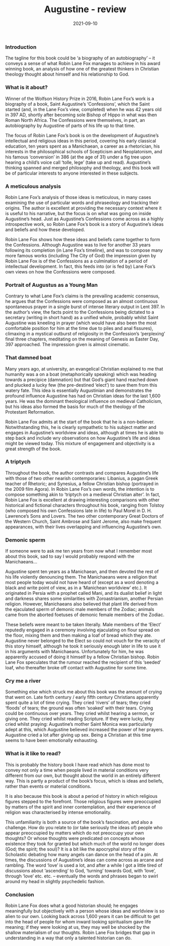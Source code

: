 ﻿---
layout: layouts/bookreview.njk

tags:
  - post
  - review

title: Augustine - review
review_book_main_title: Augustine
review_book_sub_title: Conversions and Confessions
review_book_author: Robin Lane Fox
review_book_image_url: https://dl.airtable.com/.attachments/8c76b843121cfe1f835fbdb82a461c5d/7c9a7b23/0241950759.02._SCL_.jpg
review_publication_date: 2015-11-05
review_publisher: Penguin
review_pages: 672
review_ISBN13: 978-0241950753
review_book_tags:
  - [Africa, Europe]
  - [Ancient]
  - [Cultural]
  - []
review_podcasts:
  - [https://www.listennotes.com/e/2c5743a9019948b999e6c02eedde6c24, History Extra podcast, Wolfson History Prizes Nazi camps and St Augustine]
  - [https://www.listennotes.com/e/eb0f76d1289345d6bd8d726f2bc38607, Start the Week, Augustine Desire Doing good]
shopping_links:
  - [https://www.amazon.co.uk/Augustine-Conversions-Robin-Lane-Fox/dp/0241950759/, Amazon UK, Amazon UK book link]
  - [https://www.amazon.com/Augustine-Conversions-Robin-Lane-Fox/dp/0241950759/, Amazon US, Amazon US book link]
review_author: Andy Salisbury
date: 2021-09-10
review_rating: ★★★★☆
review_summary: '<p>An analysis of how one of the greatest thinkers in Christian theology thought about himself and his relationship to God, Augustine’s ideas spanned and merged philosophy and theology, and this history book will be of particular interests to anyone interested in these subjects.</p><p>A highly talented historian, Robin Lane Fox engages meaningfully but objectively with this person whose ideas and worldview is so alien to our own: tolle, lege!</p>'
---
### Introduction

The tagline for this book could be ‘a biography of an autobiography’ – it conveys a sense of what Robin Lane Fox manages to achieve in his award winning book, an analysis of how one of the greatest thinkers in Christian theology thought about himself and his relationship to God.

### What is it about?

Winner of the Wolfson History Prize in 2016, Robin Lane Fox’s work is a biography of a book, Saint Augustine’s ‘Confessions’, which the Saint started (and, in the Lane Fox’s view, completed) when he was 42 years old in 397 AD, shortly after becoming sole Bishop of Hippo in what was then Roman North Africa. The Confessions were themselves, in part, an autobiography by Augustine of parts of his life up to that time.

The focus of Robin Lane Fox’s book is on the development of Augustine’s intellectual and religious ideas in this period, covering his early classical education, ten years spent as a Manichaean, a career as a rhetorician, his interests in the philosophical schools of Scepticism and Neoplatonism, and his famous ‘conversion’ in 386 (at the age of 31) under a fig tree upon hearing a child’s voice call ‘tolle, lege’ (take up and read). Augustine’s thinking spanned and merged philosophy and theology, and this book will be of particular interests to anyone interested in these subjects.

### A meticulous analysis

Robin Lane Fox’s analysis of those ideas is meticulous, in many cases examining the use of particular words and phraseology and tracking their origins. The author is excellent at providing the necessary context where it is useful to his narrative, but the focus is on what was going on inside Augustine’s head. Just as Augustine’s Confessions come across as a highly introspective work, so Robin Lane Fox’s book is a story of Augustine’s ideas and beliefs and how these developed.

Robin Lane Fox shows how these ideas and beliefs came together to form the Confessions. Although Augustine was to live for another 33 years following its completion (in Lane Fox’s timeline), and was to compose many more famous works (including The City of God) the impression given by Robin Lane Fox is of the Confessions as a culmination of a period of intellectual development. In fact, this feeds into (or is fed by) Lane Fox’s own views on how the Confessions were composed.

### Portrait of Augustus as a Young Man

Contrary to what Lane Fox’s claims is the prevailing academic consensus, he argues that the Confessions were composed as an almost continuous spontaneous prayer in a single burst of intense literary output in Lent 397. In the author’s view, the facts point to the Confessions being dictated to a secretary (writing in short hand) as a unified whole, probably whilst Saint Augustine was kneeling in prayer (which would have also been the most comfortable position for him at the time due to piles and anal fissures), climaxing in a mystical outburst of religiosity in the Confession’s ‘perplexing’ final three chapters, meditating on the meaning of Genesis as Easter Day, 397 approached. The impression given is almost cinematic.

### That damned boat

Many years ago, at university, an evangelical Christian explained to me that humanity was a on a boat (metaphorically speaking) which was heading towards a precipice (damnation) but that God’s giant hand reached down and plucked a lucky few (the pre-destined ‘elect’) to save them from this watery fate. This idea is essentially Augustinian and demonstrates the profound influence Augustine has had on Christian ideas for the last 1,600 years. He was the dominant theological influence on medieval Catholicism, but his ideas also formed the basis for much of the theology of the Protestant Reformation.

Robin Lane Fox admits at the start of the book that he is a non-believer. Notwithstanding this, he is clearly sympathetic to his subject matter and engages in Augustine’s worldview and ideas, although at times he is able to step back and include wry observations on how Augustine’s life and ideas might be viewed today. This mixture of engagement and objectivity is a great strength of the book.

### A triptych

Throughout the book, the author contrasts and compares Augustine’s life with those of two other nearish contemporaries: Libanius, a pagan Greek teacher of Rhetoric; and Synesius, a fellow Christian bishop (portrayed in the 2009 film Agora). In Robin Lane Fox’s own words, the intention is to compose something akin to ‘triptych on a medieval Christian alter’. In fact, Robin Lane Fox is excellent at drawing interesting comparisons with other historical and fictional characters throughout his book, ranging from Tolstoy (who composed his own Confessions late in life) to Paul Morel in D. H. Lawrence’s Sons and Lovers. The two other contemporary Great Doctors of the Western Church, Saint Ambrose and Saint Jerome, also make frequent appearances, with their lives overlapping and influencing Augustine’s own.

### Demonic sperm

If someone were to ask me ten years from now what I remember most about this book, sad to say I would probably respond with the Manichaeans…

Augustine spent ten years as a Manichaean, and then devoted the rest of his life violently denouncing them. The Manichaeans were a religion that most people today would not have heard of (except as a word denoting a black and write point of view, as in a ‘Manichean worldview’ etc.). It originated in Persia with a prophet called Mani, and its dualist belief in light and darkness shares some similarities with Zoroastrianism, another Persian religion. However, Manichaeans also believed that plant life derived from the ejaculated sperm of demonic male members of the Zodiac; animals came from the aborted foetuses of demonic female members of the Zodiac.

These beliefs were meant to be taken literally. Male members of the ‘Elect’ reputedly engaged in a ceremony involving ejaculating on flour spread on the floor, mixing them and then making a loaf of bread which they ate. Augustine never belonged to the Elect so could not vouch for the veracity of this story himself, although he took it seriously enough later in life to use it in his arguments with Manichaeans. Unfortunately for him, he was apparently accused of doing it himself by a fellow Christian bishop. Robin Lane Fox speculates that the rumour reached the recipient of this ‘seeded’ loaf, who thereafter broke off contact with Augustine for some time.

### Cry me a river

Something else which struck me about this book was the amount of crying that went on. Late forth century / early fifth century Christians apparently spent quite a lot of time crying. They cried ‘rivers’ of tears; they cried ‘floods’ of tears; the ground was often ‘soaked’ with their tears. Crying could be continuous over years. They cried whilst hearing a sermon, or giving one. They cried whilst reading Scripture. If they were lucky, they cried whilst praying: Augustine’s mother Saint Monica was particularly adept at this, which Augustine believed increased the power of her prayers. Augustine cried a lot after giving up sex. Being a Christian at this time seems to have been emotionally exhausting.

### What is it like to read?

This is probably the history book I have read which has done most to convey not only a time when people lived in material conditions very different from our own, but thought about the world in an entirely different way. This is partly a product of the book’s focus, which is ideas and beliefs, rather than events or material conditions.

It is also because this book is about a period of history in which religious figures stepped to the forefront. Those religious figures were preoccupied by matters of the spirit and inner contemplation, and their experience of religion was characterised by intense emotionality.

This unfamiliarity is both a source of the book’s fascination, and also a challenge. How do you relate to (or take seriously the ideas of) people who appear preoccupied by matters which do not preoccupy your own thoughts? Or whose thoughts were predicated on concepts whose existence they took for granted but which much of the world no longer does (God; the spirit; the soul)? It is a bit like the apocryphal story of the Scholastic debating how many angels can dance on the head of a pin. At times, the discussions of Augustine’s ideas can come across as arcane and rambling. The word ‘love’ is used a lot, and after a while I got a little tired of discussions about ‘ascending’ to God, ‘turning’ towards God, with ‘love’, through ‘love’ etc. etc. – eventually the words and phrases began to swirl around my head in slightly psychedelic fashion.

### Conclusion

Robin Lane Fox does what a good historian should; he engages meaningfully but objectively with a person whose ideas and worldview is so alien to our own. Looking back across 1,600 years it can be difficult to get into the head of people for whom inward looking spiritualism gave life meaning; if they were looking at us, they may well be shocked by the shallow materialism of our thoughts. Robin Lane Fox bridges that gap in understanding in a way that only a talented historian can do.